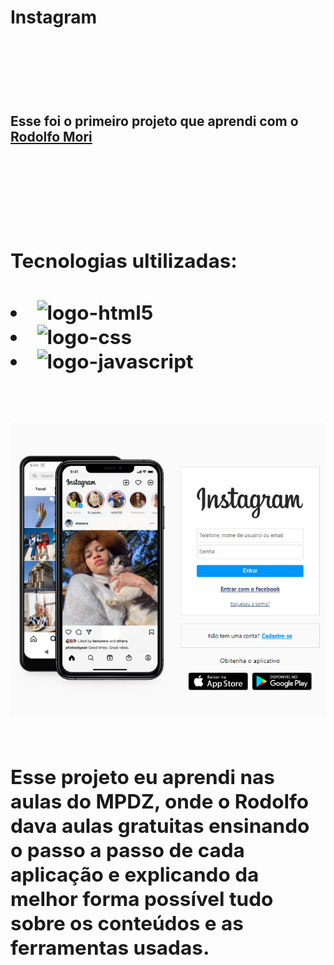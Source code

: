 <h1> Instagram <h1>
<br>
<br>
<h2> Esse foi o primeiro projeto que aprendi com o <a href="https://www.linkedin.com/in/rodolfomori/">Rodolfo Mori<a><h2>

<img rsc="https://github.com/BrunoMoraes24/primeiro-projeto/blob/master/img/Design%20sem%20nome.png?raw=true">
 

<br>
<br>
<h2>Tecnologias ultilizadas:<h2>
<li><img src="https://img.shields.io/badge/HTML5-E34F26?style=for-the-badge&logo=html5&logoColor=white" alt="logo-html5"/>
<li><img src="https://img.shields.io/badge/CSS-239120?&style=for-the-badge&logo=css3&logoColor=white" alt="logo-css"/>
<li><img src="https://img.shields.io/badge/JavaScript-323330?style=for-the-badge&logo=javascript&logoColor=F7DF1E" alt="logo-javascript">
<br>
<br>
<br>
<img src="https://github.com/BrunoMoraes24/primeiro-projeto/blob/master/img/imageinsta.png?raw=true">
<br>
<br>
<p>Esse projeto eu aprendi nas aulas do MPDZ, onde o Rodolfo dava aulas gratuitas ensinando o passo a passo de cada aplicação e explicando da melhor forma possível tudo sobre os conteúdos e as ferramentas usadas.<p>

